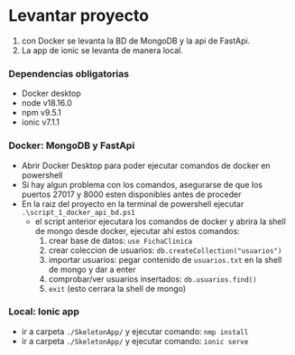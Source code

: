 # Levantar proyecto
1. con Docker se levanta la BD de MongoDB y la api de FastApi.
2. La app de ionic se levanta de manera local.

### Dependencias obligatorias
- Docker desktop
- node v18.16.0
- npm v9.5.1
- ionic v7.1.1

### Docker: MongoDB y FastApi
- Abrir Docker Desktop para poder ejecutar comandos de docker en powershell
- Si hay algun problema con los comandos, asegurarse de que los puertos 27017 y 8000 esten disponibles antes de proceder
- En la raiz del proyecto en la terminal de powershell ejecutar `.\script_1_docker_api_bd.ps1`
  - el script anterior ejecutara los comandos de docker y abrira la shell de mongo desde docker, ejecutar ahí estos comandos:
    1. crear base de datos: `use FichaClinica`
    2. crear coleccion de usuarios: `db.createCollection("usuarios")`
    3. importar usuarios: pegar contenido de `usuarios.txt` en la shell de mongo y dar a enter
    4. comprobar/ver usuarios insertados: `db.usuarios.find()`
    4. `exit` (esto cerrara la shell de mongo)

### Local: Ionic app
- ir a carpeta `./SkeletonApp/` y ejecutar comando: `nmp install`
- ir a carpeta `./SkeletonApp/` y ejecutar comando: `ionic serve`

